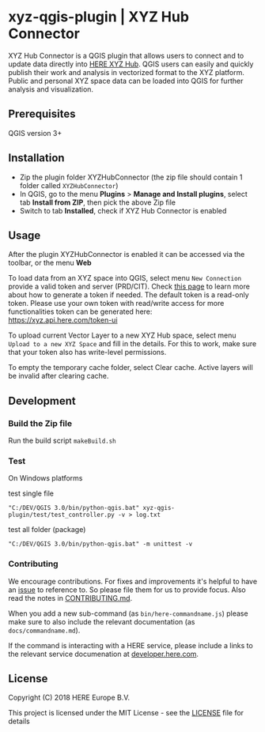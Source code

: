 # xyz-qgis-plugin | XYZ Hub Connector

XYZ Hub Connector is a QGIS plugin that allows users to connect and to update data directly into [HERE XYZ Hub](https://www.here.xyz/). QGIS users can easily and quickly publish their work and analysis in vectorized format to the XYZ platform. Public and personal XYZ space data can be loaded into QGIS for further analysis and visualization.

## Prerequisites

QGIS version 3+

## Installation

+ Zip the plugin folder XYZHubConnector (the zip file should contain 1 folder called `XYZHubConnector`)
+ In QGIS, go to the menu **Plugins** > **Manage and Install plugins**, select tab **Install from ZIP**, then pick the above Zip file
+ Switch to tab **Installed**, check if XYZ Hub Connector is enabled

## Usage

After the plugin XYZHubConnector is enabled it can be accessed via the toolbar, or the menu **Web**

To load data from an XYZ space into QGIS, select menu `New Connection` provide a valid token and server (PRD/CIT). Check [this page](https://www.here.xyz/api/getting-token/) to learn more about how to generate a token if needed. The default token is a read-only token. Please use your own token with read/write access for more functionalities token can be generated here: https://xyz.api.here.com/token-ui


To upload current Vector Layer to a new XYZ Hub space, select menu `Upload to a new XYZ Space` and fill in the details. For this to work, make sure that your token also has write-level permissions.

To empty the temporary cache folder, select Clear cache. Active layers will be invalid after clearing cache.


## Development

### Build the Zip file

Run the build script `makeBuild.sh`

### Test

On Windows platforms

test single file
```
"C:/DEV/QGIS 3.0/bin/python-qgis.bat" xyz-qgis-plugin/test/test_controller.py -v > log.txt
```

test all folder (package)
```
"C:/DEV/QGIS 3.0/bin/python-qgis.bat" -m unittest -v

```


### Contributing

We encourage contributions. For fixes and improvements it's helpful to have an [issue](http://github.com/heremaps/xyz-qgis-plugin/issues) to reference to. So please file them for us to provide focus. Also read the notes in [CONTRIBUTING.md](CONTRIBUTING.md).

When you add a new sub-command (as `bin/here-commandname.js`) please make sure to also include the relevant documentation (as `docs/commandname.md`).

If the command is interacting with a HERE service, please include a links to the relevant service documenation at [developer.here.com](https://developer.here.com/documentation). 

## License

Copyright (C) 2018 HERE Europe B.V.

This project is licensed under the MIT License - see the [LICENSE](LICENSE) file for details

